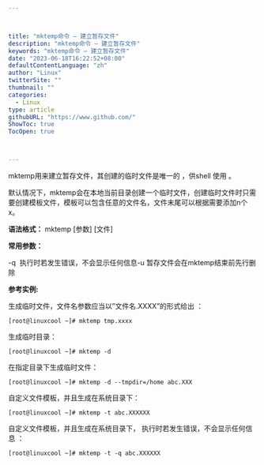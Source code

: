 ```yaml
---



title: "mktemp命令 – 建立暂存文件"
description: "mktemp命令 – 建立暂存文件"
keywords: "mktemp命令 – 建立暂存文件"
date: "2023-06-18T16:22:52+08:00"
defaultContentLanguage: "zh"
author: "Linux"
twitterSite: ""
thumbnail: ""
categories:
  - Linux
type: article
githubURL: "https://www.github.com/"
ShowToc: true
TocOpen: true



---
```


mktemp用来建立暂存文件，其创建的临时文件是唯一的 ，供shell 使用 。

默认情况下，mktemp会在本地当前目录创建一个临时文件，创建临时文件时只需要创建模板文件，模板可以包含任意的文件名，文件末尾可以根据需要添加n个x。

**语法格式：** mktemp [参数] [文件]

**常用参数：**

-q  执行时若发生错误，不会显示任何信息-u 暂存文件会在mktemp结束前先行删除

**参考实例:**

生成临时文件，文件名参数应当以”文件名.XXXX”的形式给出 ：

```
[root@linuxcool ~]# mktemp tmp.xxxx
```

生成临时目录：

```
[root@linuxcool ~]# mktemp -d
```

在指定目录下生成临时文件：

```
[root@linuxcool ~]# mktemp -d --tmpdir=/home abc.XXX
```

自定义文件模板，并且生成在系统目录下：

```
[root@linuxcool ~]# mktemp -t abc.XXXXXX
```

自定义文件模板，并且生成在系统目录下， 执行时若发生错误，不会显示任何信息 ：

```
[root@linuxcool ~]# mktemp -t -q abc.XXXXXX
```
